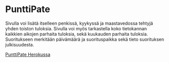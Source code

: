 # PunttiPate
Sivulla voi lisätä itselleen penkissä, kyykyssä ja maastavedossa tehtyjä yhden toiston tuloksia. Sivulla voi myös tarkastella koko tietokannan kaikkien aikojen parhaita tuloksia, sekä kuukauden parhaita tuloksia. Suoritukseen merkitään päivämäärä ja suorituspaikka sekä tieto suorituksen julkisuudesta.

[PunttiPate Herokussa](https://punttipate.herokuapp.com/)
